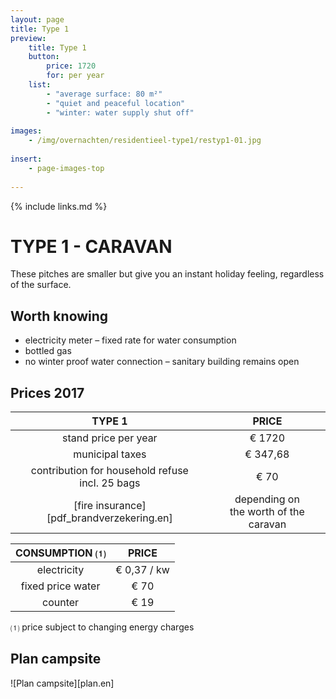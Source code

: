 ```yaml
---
layout: page
title: Type 1
preview: 
    title: Type 1
    button:
        price: 1720
        for: per year
    list:
        - "average surface: 80 m²"
        - "quiet and peaceful location"
        - "winter: water supply shut off"
               
images:
    - /img/overnachten/residentieel-type1/restyp1-01.jpg
    
insert:
    - page-images-top
    
---
```


{% include links.md %}

# TYPE 1 - CARAVAN

These pitches are smaller but give you an instant holiday feeling, regardless of the surface. 


## Worth knowing

- electricity meter – fixed rate for water consumption
- bottled gas
- no winter proof water connection – sanitary building remains open


## Prices 2017

TYPE 1                                         |PRICE                               |
:---------------------------------------------:|:----------------------------------:|
stand price per year                           | € 1720     
municipal taxes                                | € 347,68
contribution for household refuse<br>incl. 25 bags<br>         | € 70    
 [fire insurance][pdf_brandverzekering.en]   | depending on <br>the worth of the caravan

CONSUMPTION ⑴           |PRICE          |
:--------------------:|:-------------:|
electricity           | € 0,37 / kw        
fixed price water     | € 70 
counter               | € 19 

⑴ price subject to changing energy charges

## Plan campsite

![Plan campsite][plan.en]
